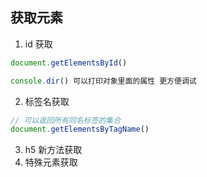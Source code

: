## 获取元素
1. id 获取
```js
document.getElementsById()

console.dir() 可以打印对象里面的属性 更方便调试
```
2. 标签名获取
```js
// 可以返回所有同名标签的集合
document.getElementsByTagName()
```
3. h5 新方法获取
4. 特殊元素获取
